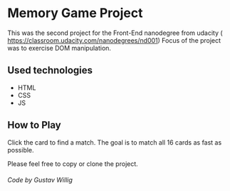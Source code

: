 # Memory Game Project
This was the second project for the Front-End nanodegree from udacity ( https://classroom.udacity.com/nanodegrees/nd001)
Focus of the project was to exercise DOM manipulation.
## Used technologies
* HTML
* CSS
* JS

## How to Play
Click the card to find a match. The goal is to match all 16 cards as fast as possible.

Please feel free to copy or clone the project.

###### Code by Gustav Willig
